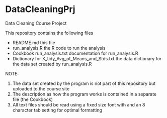 DataCleaningPrj
===============

Data Cleaning Course Project

This repository contains the following files
- README.md                   this file
- run_analysis.R              the R code to run the analysis
- Cookbook run_analysis.txt   documentation for run_analysis.R
- Dictionary for X_tidy_Avg_of_Means_and_Stds.txt
                              the data dictionary for the data set created by run_analysis.R
                              
NOTE: 
1. The data set created by the program is not part of this repository but uploaded to the course site
2. The description as how the program works is contained in a separate file (the Cookbook)
3. All text files should be read using a fixed size font with and an 8 character tab setting for optimal
   formatting
